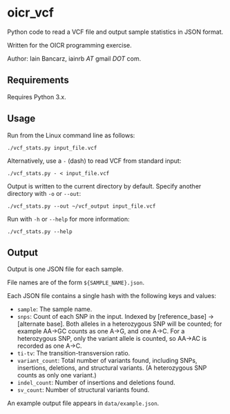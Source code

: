 oicr_vcf
========

Python code to read a VCF file and output sample statistics in JSON format.

Written for the OICR programming exercise.

Author: Iain Bancarz, iainrb _AT_ gmail _DOT_ com.


Requirements
------------

Requires Python 3.x.


Usage
-----

Run from the Linux command line as follows:

    ./vcf_stats.py input_file.vcf

Alternatively, use a `-` (dash) to read VCF from standard input:

    ./vcf_stats.py - < input_file.vcf

Output is written to the current directory by default. Specify another
directory with `-o` or `--out`:

    ./vcf_stats.py --out ~/vcf_output input_file.vcf

Run with `-h` or `--help` for more information:

    ./vcf_stats.py --help


Output
------

Output is one JSON file for each sample.

File names are of the form `${SAMPLE_NAME}.json`.

Each JSON file contains a single hash with the following keys and values:

- `sample`: The sample name.
- `snps`: Count of each SNP in the input. Indexed by [reference_base] -> [alternate base]. Both alleles in a heterozygous SNP will be counted; for example AA->GC counts as one A->G, and one A->C. For a heterozygous SNP, only the variant allele is counted, so AA->AC is recorded as one A->C.
- `ti-tv`: The transition-transversion ratio.
- `variant_count`: Total number of variants found, including SNPs, insertions, deletions, and structural variants. (A heterozygous SNP counts as only one variant.)
- `indel_count`: Number of insertions and deletions found.
- `sv_count`: Number of structural variants found.

An example output file appears in `data/example.json`.